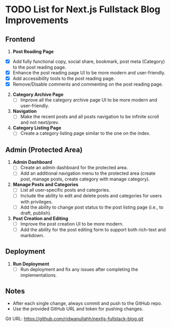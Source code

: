 
# TODO List for Next.js Fullstack Blog Improvements

## Frontend
1. **Post Reading Page**
- [x] Add fully functional copy, social share, bookmark, post meta (Category) to the post reading page.
- [x] Enhance the post reading page UI to be more modern and user-friendly.
- [x] Add accessibility tools to the post reading page.
- [x] Remove/Disable comments and commenting on the post reading page.

2. **Category Archive Page**
   - [ ] Improve all the category archive page UI to be more modern and user-friendly.

3. **Navigation**
   - [ ] Make the recent posts and all posts navigation to be infinite scroll and not next/prev.

4. **Category Listing Page**
   - [ ] Create a category listing page similar to the one on the index.

## Admin (Protected Area)
1. **Admin Dashboard**
   - [ ] Create an admin dashboard for the protected area.
   - [ ] Add an additional navigation menu to the protected area (create post, manage posts, create category with manage category).

2. **Manage Posts and Categories**
   - [ ] List all user-specific posts and categories.
   - [ ] Include the ability to edit and delete posts and categories for users with privileges.
   - [ ] Add the ability to change post status to the post listing page (i.e., to draft, publish).

3. **Post Creation and Editing**
   - [ ] Improve the post creation UI to be more modern.
   - [ ] Add the ability for the post editing form to support both rich-text and markdown.

## Deployment
1. **Run Deployment**
   - [ ] Run deployment and fix any issues after completing the implementations.

## Notes
- After each single change, always commit and push to the GitHub repo.
- Use the provided GitHub URL and token for pushing changes.

Git URL: https://github.com/ridwanullahh/nextjs-fullstack-blog.git
